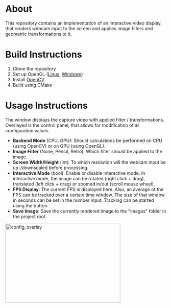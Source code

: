 # About
This repository contains an implementation of an interactive video display, that renders webcam input to the screen and applies image filters and geometric transformations to it.

# Build Instructions
1. Clone the repository
2. Set up OpenGL ([Linux](https://medium.com/geekculture/a-beginners-guide-to-setup-opengl-in-linux-debian-2bfe02ccd1e), [Windows](https://medium.com/swlh/setting-opengl-for-windows-d0b45062caf))
3. Install [OpenCV](https://opencv.org/get-started/)
4. Build using CMake

# Usage Instructions
The window displays the capture video with applied filter / transformations. Overlayed is the control panel, that allows for modification of all configuration values.

- **Backend Mode** (CPU, GPU): Should calculations be performed on CPU (using OpenCV) or on GPU (using OpenGL).
- **Image Filter** (None, Pencil, Retro): Which filter should be applied to the image.
- **Screen Width/Height** (int): To which resolution will the webcam input be up-/downscaled before processing.
- **Interactive Mode** (bool): Enable or disable interactive mode. In interactive mode, the image can be rotated (right click + drag), translated (left click + drag) or zoomed in/out (scroll mouse wheel).
- **FPS Display**: The current FPS is displayed here. Also, an average of the FPS can be tracked over a certain time window. The size of that window in seconds can be set in the number input. Tracking can be started using the button.
- **Save Image**: Save the currently rendered image to the "images" folder in the project root.
<img width="360" height="248" alt="config_overlay" src="https://github.com/user-attachments/assets/1550a85c-b417-4943-93da-3175302477f0" />
